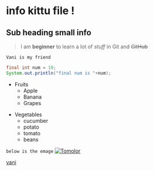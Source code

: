 info kittu file !
===============
Sub heading small info
---------------------

> I am  **beginner** to learn a lot of *stuff* in Git and ~~GitHub~~

`Vani is my friend`

```java
final int num = 10;
System.out.println("final num is "+num);
```

* Fruits
  * Apple
  * Banana
  * Grapes
- Vegetables
  - cucumber
  - potato
  - tomato
  - beans
 
`below is the emage`
[![Tomolor](https://pixelprowess.com/i/stargazers/tomolor.png)](https://raybo.org)

[vani](mailto:vanisha.13sharma@gmail.com)
